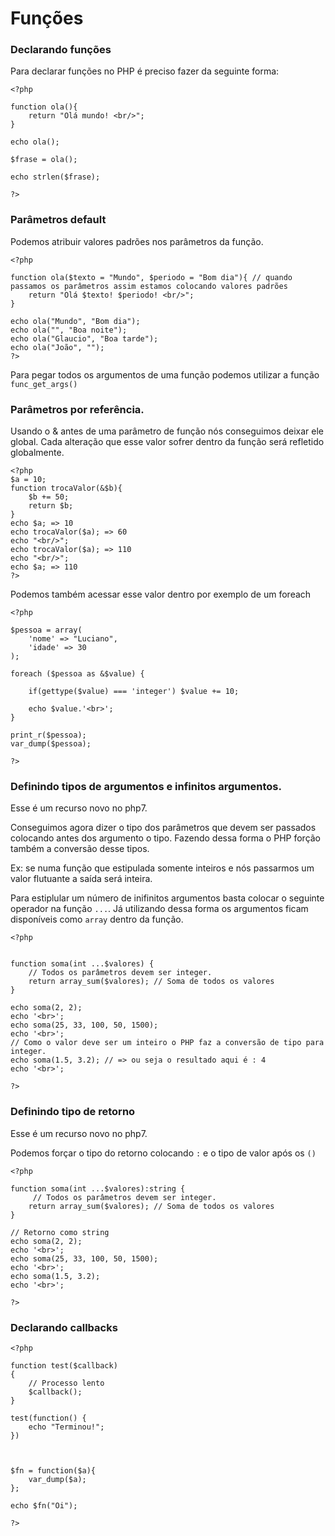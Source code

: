 # Funções

### Declarando funções
Para declarar funções no PHP é preciso fazer da seguinte forma:

```
<?php

function ola(){
	return "Olá mundo! <br/>";
}

echo ola();

$frase = ola();

echo strlen($frase);

?>
```

### Parâmetros default
Podemos atribuir valores padrões nos parâmetros da função.

```
<?php

function ola($texto = "Mundo", $periodo = "Bom dia"){ // quando passamos os parâmetros assim estamos colocando valores padrões 
	return "Olá $texto! $periodo! <br/>";
}

echo ola("Mundo", "Bom dia");
echo ola("", "Boa noite");
echo ola("Glaucio", "Boa tarde");
echo ola("João", "");
?>
```

Para pegar todos os argumentos de uma função podemos utilizar a função `func_get_args()`

### Parâmetros por referência.
Usando o & antes de uma parâmetro de função nós conseguimos deixar ele global. Cada alteração que esse valor sofrer dentro da função será refletido
globalmente.

```
<?php
$a = 10;
function trocaValor(&$b){ 
	$b += 50;
	return $b;
}
echo $a; => 10
echo trocaValor($a); => 60
echo "<br/>";
echo trocaValor($a); => 110
echo "<br/>";
echo $a; => 110
?>

```
Podemos também acessar esse valor dentro por exemplo de um foreach

```
<?php

$pessoa = array(
    'nome' => "Luciano",
    'idade' => 30
);

foreach ($pessoa as &$value) {
    
    if(gettype($value) === 'integer') $value += 10;

    echo $value.'<br>';
}

print_r($pessoa);
var_dump($pessoa);

?>
```

### Definindo tipos de argumentos e infinitos argumentos.
Esse é um recurso novo no php7. 

Conseguimos agora dizer o tipo dos parâmetros que devem ser passados colocando antes dos argumento o tipo. Fazendo dessa forma o PHP forção também a conversão desse tipos. 

Ex: se numa função que estipulada somente inteiros e nós passarmos um valor flutuante a saída será inteira.


Para estiplular um número de inifinitos argumentos basta colocar o seguinte operador na função `...`. Já utilizando dessa forma os argumentos ficam disponíveis como `array` dentro da função.

```
<?php


function soma(int ...$valores) {
    // Todos os parâmetros devem ser integer.
    return array_sum($valores); // Soma de todos os valores
}

echo soma(2, 2);
echo '<br>';
echo soma(25, 33, 100, 50, 1500);
echo '<br>';
// Como o valor deve ser um inteiro o PHP faz a conversão de tipo para integer.
echo soma(1.5, 3.2); // => ou seja o resultado aqui é : 4 
echo '<br>';

?>
```

### Definindo tipo de retorno
Esse é um recurso novo no php7. 

Podemos forçar o tipo do retorno colocando `:` e o tipo de valor após os `()`

```
<?php

function soma(int ...$valores):string {
     // Todos os parâmetros devem ser integer.
    return array_sum($valores); // Soma de todos os valores
}

// Retorno como string
echo soma(2, 2);
echo '<br>';
echo soma(25, 33, 100, 50, 1500);
echo '<br>';
echo soma(1.5, 3.2);
echo '<br>';

?>
```

### Declarando callbacks

```
<?php

function test($callback)
{
    // Processo lento
    $callback();
}

test(function() {
    echo "Terminou!";
})



$fn = function($a){
    var_dump($a);
};

echo $fn("Oi");

?>
```